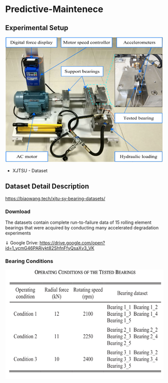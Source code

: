# Predictive-Maintenece
## Experimental Setup 

<p align="center">
  <img width="600" height="400" src="https://github.com/arsalsyed24/Predictive-Maintenece-/blob/main/images/Bearning-Test-bed.png">
</p>



- XJTSU - Dataset

## Dataset Detail Description 
https://biaowang.tech/xjtu-sy-bearing-datasets/

### Download 

The datasets contain complete run-to-failure data of 15 rolling element bearings that were acquired by conducting many accelerated degradation experiments

⇓ Google Drive:
https://drive.google.com/open?id=1_ycmG46PARiykt82ShfnFfyQsaXv3_VK

### Bearing Conditions 

<p align="center">
  <img width="600" height="350" src="https://github.com/arsalsyed24/Predictive-Maintenece-/blob/main/images/operating-conditions.png">
</p>
